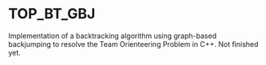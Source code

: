 # TOP_BT_GBJ
Implementation of a backtracking algorithm using graph-based backjumping to resolve the Team Orienteering Problem in C++.
Not finished yet.
